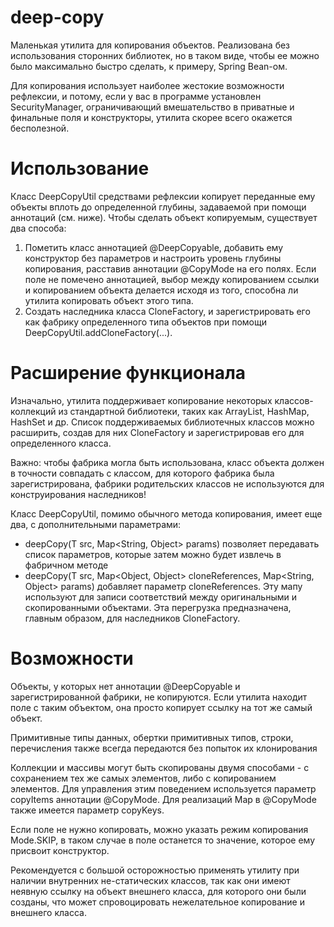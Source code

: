 # deep-copy
Маленькая утилита для копирования объектов. Реализована без использования сторонних библиотек, но в таком виде, чтобы ее можно было максимально быстро сделать, к примеру, Spring Bean-ом.

Для копирования использует наиболее жестокие возможности рефлексии, и потому, если у вас в программе установлен SecurityManager, ограничивающий вмешательство в приватные и финальные поля и конструкторы, утилита скорее всего окажется бесполезной.

# Использование
Класс DeepCopyUtil средствами рефлексии копирует переданные ему объекты вплоть до определенной глубины, задаваемой при помощи аннотаций (см. ниже). 
Чтобы сделать объект копируемым, существует два способа:
1. Пометить класс аннотацией @DeepCopyable, добавить ему конструктор без параметров и настроить уровень глубины копирования, расставив аннотации @CopyMode на его полях. Если поле не помечено аннотацией, выбор между копированием ссылки и копированием объекта делается исходя из того, способна ли утилита копировать объект этого типа.
2. Создать наследника класса CloneFactory, и зарегистрировать его как фабрику определенного типа объектов при помощи DeepCopyUtil.addCloneFactory(...). 

# Расширение функционала
Изначально, утилита поддерживает копирование некоторых классов-коллекций из стандартной библиотеки, таких как ArrayList, HashMap, HashSet и др. 
Список поддерживаемых библиотечных классов можно расширить, создав для них CloneFactory и зарегистрировав его для определенного класса. 

Важно: чтобы фабрика могла быть использована, класс объекта должен в точности совпадать с классом, для которого фабрика была зарегистрирована, фабрики родительских классов не используются для конструирования наследников!

Класс DeepCopyUtil, помимо обычного метода копирования, имеет еще два, с дополнительными параметрами:
- deepCopy(T src, Map<String, Object> params) позволяет передавать список параметров, которые затем можно будет извлечь в фабричном методе
- deepCopy(T src, Map<Object, Object> cloneReferences, Map<String, Object> params) добавляет параметр cloneReferences. Эту мапу используют для записи соответствий между оригинальными и скопированными объектами. Эта перегрузка предназначена, главным образом, для наследников CloneFactory.

# Возможности
Объекты, у которых нет аннотации @DeepCopyable и зарегистрированной фабрики, не копируются. Если утилита находит поле с таким объектом, она просто копирует ссылку на тот же самый объект.

Примитивные типы данных, обертки примитивных типов, строки, перечисления также всегда передаются без попыток их клонирования

Коллекции и массивы могут быть скопированы двумя способами - с сохранением тех же самых элементов, либо с копированием элементов. Для управления этим поведением используется параметр copyItems аннотации @CopyMode. 
Для реализаций Map в @CopyMode также имеется параметр copyKeys.

Если поле не нужно копировать, можно указать режим копирования Mode.SKIP, в таком случае в поле останется то значение, которое ему присвоит конструктор.

Рекомендуется с большой осторожностью применять утилиту при наличии внутренних не-статических классов, так как они имеют неявную ссылку на объект внешнего класса, для которого они были созданы, что может спровоцировать нежелательное копирование и внешнего класса.
